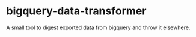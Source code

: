 # bigquery-data-transformer
A small tool to digest exported data from bigquery and throw it elsewhere.
